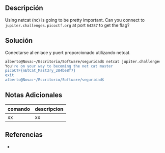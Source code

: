 ## Descripción

Using netcat (nc) is going to be pretty important. Can you connect to `jupiter.challenges.picoctf.org` at port `64287` to get the flag?

## Solución

Conectarse al enlace y puert proporcionado utilizando netcat.

```bash
alberto@Nova:~/Escritorio/Software/seguridad$ netcat jupiter.challenges.picoctf.org 64287
You're on your way to becoming the net cat master
picoCTF{nEtCat_Mast3ry_284be8f7}
exit
alberto@Nova:~/Escritorio/Software/seguridad$ 

```

## Notas Adicionales
|comando|descripcion|
|---|---|
|xx|xx|

## Referencias
- []()
